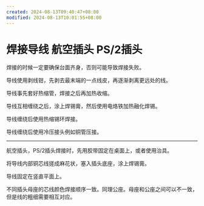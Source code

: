 ```yaml
---
created: 2024-08-13T09:40:47+08:00
modified: 2024-08-13T10:01:55+08:00
---
```


# 焊接导线 航空插头 PS/2插头

焊接的时候一定要确保台面齐身，否则可能导致焊接失败。

导线使用剥线钳，先剥去最末端的一点线皮，再逐渐剥离更远处的线。

导线事先套好热缩管，焊接之后再加热收缩。

导线互相缠绕之后，涂上焊锡膏，然后使用电烙铁加热融化焊锡。

导线缠绕后使用热缩锡环焊接。

导线缠绕后使用冷压接头例如铜管压接。

---

航空插头，PS/2插头焊接时，先用胶带固定在桌面上，或者使用治具。

将导线内部铜芯线搓成麻花状，塞入插头底座，涂上焊锡膏。

导线固定在竖直平面上。

不同插头母座的芯线颜色焊接顺序一致。同理公座。母座和公座之间可以不一致，但是线的粗细需要相互对应。
